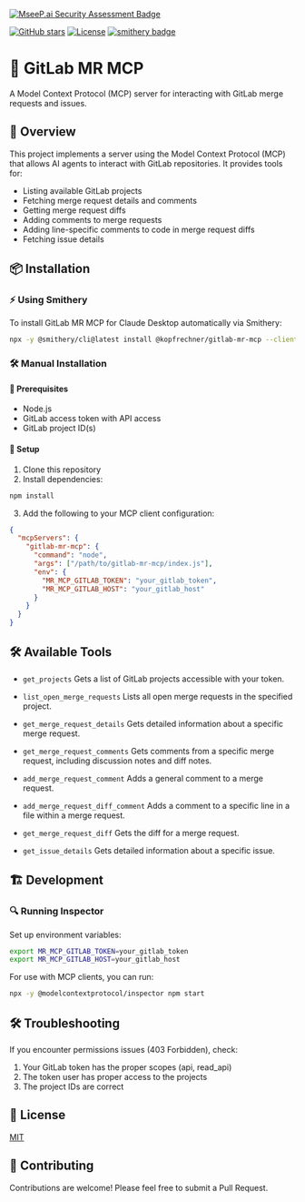 [![MseeP.ai Security Assessment Badge](https://mseep.net/pr/kopfrechner-gitlab-mr-mcp-badge.png)](https://mseep.ai/app/kopfrechner-gitlab-mr-mcp)

[![GitHub stars](https://img.shields.io/github/stars/kopfrechner/gitlab-mr-mcp?style=flat)](https://github.com/kopfrechner/gitlab-mr-mcp/stargazers)
[![License](https://img.shields.io/github/license/kopfrechner/gitlab-mr-mcp)](LICENSE)
[![smithery badge](https://smithery.ai/badge/@kopfrechner/gitlab-mr-mcp)](https://smithery.ai/server/@kopfrechner/gitlab-mr-mcp)

# 🚀 GitLab MR MCP

A Model Context Protocol (MCP) server for interacting with GitLab merge requests and issues.

## 📌 Overview

This project implements a server using the Model Context Protocol (MCP) that allows AI agents to interact with GitLab repositories. It provides tools for:

- Listing available GitLab projects
- Fetching merge request details and comments
- Getting merge request diffs
- Adding comments to merge requests
- Adding line-specific comments to code in merge request diffs
- Fetching issue details

## 📦 Installation

### ⚡ Using Smithery

To install GitLab MR MCP for Claude Desktop automatically via Smithery:

```bash
npx -y @smithery/cli@latest install @kopfrechner/gitlab-mr-mcp --client claude --config '"{\"gitlabMrMcpToken\":\"YOUR_GITLAB_TOKEN\", \"gitlabMrMcpHost\": \"YOUR_GITLAB_HOST\"}"'
```

### 🛠️ Manual Installation

#### 🔧 Prerequisites

- Node.js
- GitLab access token with API access
- GitLab project ID(s)

#### 📖 Setup

1. Clone this repository
2. Install dependencies:

```bash
npm install
```

3. Add the following to your MCP client configuration:
```json
{
  "mcpServers": {
    "gitlab-mr-mcp": {
      "command": "node",
      "args": ["/path/to/gitlab-mr-mcp/index.js"],
      "env": {
        "MR_MCP_GITLAB_TOKEN": "your_gitlab_token",
        "MR_MCP_GITLAB_HOST": "your_gitlab_host"
      }
    }
  }
}
```

## 🛠️ Available Tools

* `get_projects`
  Gets a list of GitLab projects accessible with your token.

* `list_open_merge_requests`
  Lists all open merge requests in the specified project.

* `get_merge_request_details`
  Gets detailed information about a specific merge request.

* `get_merge_request_comments`
  Gets comments from a specific merge request, including discussion notes and diff notes.

* `add_merge_request_comment`
  Adds a general comment to a merge request.

* `add_merge_request_diff_comment`
  Adds a comment to a specific line in a file within a merge request.

* `get_merge_request_diff`
  Gets the diff for a merge request.

* `get_issue_details`
  Gets detailed information about a specific issue.

## 🏗️ Development

### 🔍 Running Inspector

Set up environment variables:

```bash
export MR_MCP_GITLAB_TOKEN=your_gitlab_token
export MR_MCP_GITLAB_HOST=your_gitlab_host
```

For use with MCP clients, you can run:

```bash
npx -y @modelcontextprotocol/inspector npm start
```

## 🛠️ Troubleshooting

If you encounter permissions issues (403 Forbidden), check:

1. Your GitLab token has the proper scopes (api, read_api)
2. The token user has proper access to the projects
3. The project IDs are correct

## 📜 License

[MIT](LICENSE)

## 🤝 Contributing

Contributions are welcome! Please feel free to submit a Pull Request.

